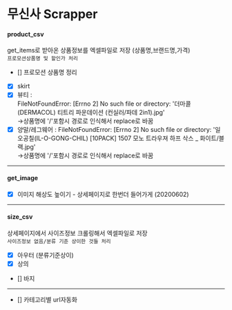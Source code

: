 # 무신사 Scrapper

#### product_csv
get_items로 받아온 상품정보를 엑셀파일로 저장 (상품명,브랜드명,가격)  
`프로모션상품명 및 할인가 처리`
- [] 프로모션 상품명 정리
- [x] skirt
- [x] 뷰티 :  
       FileNotFoundError: [Errno 2] No such file or directory: '더마콜(DERMACOL) 티트리 파운데이션 (컨실러/파데 2in1).jpg'  
       ->상품명에 '/'포함시 경로로 인식해서 replace로 바꿈
- [x] 양말/레그웨어 :
      FileNotFoundError: [Errno 2] No such file or directory: '일오공칠(IL-O-GONG-CHIL) [10PACK] 1507 모노 트라우져 하프 삭스 \_ 화이트/블랙.jpg'  
      ->상품명에 '/'포함시 경로로 인식해서 replace로 바꿈
---
#### get_image

- [x] 이미지 해상도 높이기 - 상세페이지로 한번더 들어가게 (20200602)
---
#### size_csv
상세페이지에서 사이즈정보 크롤링해서 엑셀파일로 저장  
`사이즈정보 없음/분류 기준 상이한 것들 처리`
- [x] 아우터 (분류기준상이)
- [x] 상의
- [] 바지 

---
- [] 카테고리별 url자동화